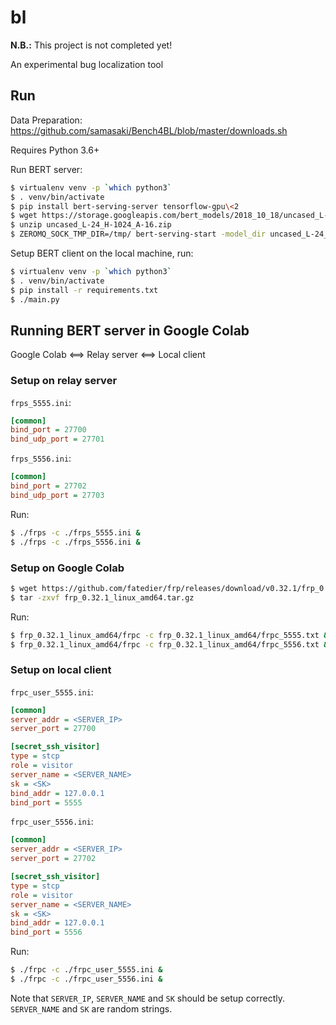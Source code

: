 # bl

**N.B.:** This project is not completed yet!

An experimental bug localization tool

## Run

Data Preparation: <https://github.com/samasaki/Bench4BL/blob/master/downloads.sh>

Requires Python 3.6+

Run BERT server:

```sh
$ virtualenv venv -p `which python3`
$ . venv/bin/activate
$ pip install bert-serving-server tensorflow-gpu\<2
$ wget https://storage.googleapis.com/bert_models/2018_10_18/uncased_L-24_H-1024_A-16.zip
$ unzip uncased_L-24_H-1024_A-16.zip
$ ZEROMQ_SOCK_TMP_DIR=/tmp/ bert-serving-start -model_dir uncased_L-24_H-1024_A-16 -num_worker=1 -show_tokens_to_client
```

Setup BERT client on the local machine, run:

```sh
$ virtualenv venv -p `which python3`
$ . venv/bin/activate
$ pip install -r requirements.txt
$ ./main.py
```

## Running BERT server in Google Colab

Google Colab \<==\> Relay server \<==\> Local client

### Setup on relay server

`frps_5555.ini`:

```ini
[common]
bind_port = 27700
bind_udp_port = 27701
```

`frps_5556.ini`:

```ini
[common]
bind_port = 27702
bind_udp_port = 27703
```

Run:

```sh
$ ./frps -c ./frps_5555.ini &
$ ./frps -c ./frps_5556.ini &
```

### Setup on Google Colab

```sh
$ wget https://github.com/fatedier/frp/releases/download/v0.32.1/frp_0.32.1_linux_amd64.tar.gz
$ tar -zxvf frp_0.32.1_linux_amd64.tar.gz
```

Run:

```sh
$ frp_0.32.1_linux_amd64/frpc -c frp_0.32.1_linux_amd64/frpc_5555.txt &
$ frp_0.32.1_linux_amd64/frpc -c frp_0.32.1_linux_amd64/frpc_5556.txt &
```

### Setup on local client

`frpc_user_5555.ini`:

```ini
[common]
server_addr = <SERVER_IP>
server_port = 27700

[secret_ssh_visitor]
type = stcp
role = visitor
server_name = <SERVER_NAME>
sk = <SK>
bind_addr = 127.0.0.1
bind_port = 5555
```

`frpc_user_5556.ini`:

```ini
[common]
server_addr = <SERVER_IP>
server_port = 27702

[secret_ssh_visitor]
type = stcp
role = visitor
server_name = <SERVER_NAME>
sk = <SK>
bind_addr = 127.0.0.1
bind_port = 5556
```

Run:

```sh
$ ./frpc -c ./frpc_user_5555.ini &
$ ./frpc -c ./frpc_user_5556.ini &
```

Note that `SERVER_IP`, `SERVER_NAME` and `SK` should be setup correctly. `SERVER_NAME` and `SK` are random strings.
